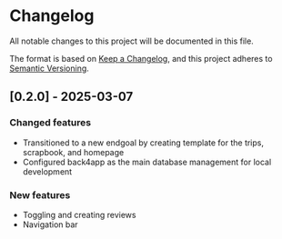 # Changelog

All notable changes to this project will be documented in this file.

The format is based on [Keep a Changelog](https://keepachangelog.com/en/1.0.0/),
and this project adheres to [Semantic Versioning](https://semver.org/spec/v2.0.0.html).

## [0.2.0] - 2025-03-07

### Changed features

- Transitioned to a new endgoal by creating template for the trips, scrapbook, and homepage
- Configured back4app as the main database management for local development

### New features

- Toggling and creating reviews
- Navigation bar